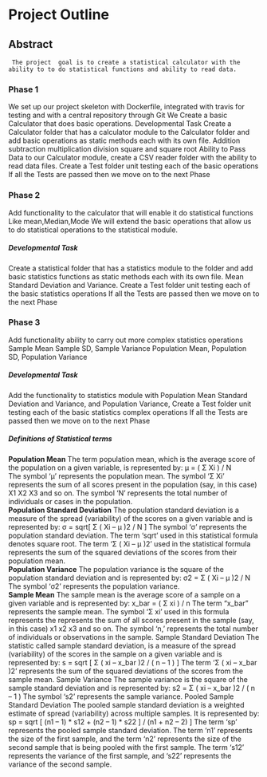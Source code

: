  # Project Outline 
## Abstract 
	 The project  goal is to create a statistical calculator with the ability to to do statistical functions and ability to read data.
### Phase 1
We set up our project skeleton  with Dockerfile, integrated with travis for testing and with a central repository through Git 
We Create a basic Calculator that does  basic operations. 
Developmental Task
Create a Calculator folder that has a calculator module  to the Calculator folder and add basic operations as static methods each with its own file.
Addition subtraction multiplication division square and square root 
Ability to Pass Data to our Calculator module, create a CSV reader folder  with the ability to read  data files.
Create a Test folder  unit testing each of the basic operations 
If all the Tests are passed then we move on to the next Phase 
 
### Phase 2
Add functionality to the calculator that will enable it do statistical functions 
Like mean,Median,Mode We will extend the basic operations that allow us to do statistical operations to the statistical module.
 
 ##### Developmental Task
Create a statistical folder that has a statistics  module  to the folder and add basic statistics functions as static methods each with its own file.
Mean Standard Deviation and  Variance. 
Create a Test folder  unit testing each of the basic  statistics operations 
If all the Tests are passed then we move on to the next Phase 

### Phase 3 
Add functionality ability to carry out more complex statistics operations 
Sample Mean  Sample SD, Sample Variance
Population Mean, Population SD, Population Variance

##### Developmental Task
Add the functionality to   statistics  module  with 
Population  Mean Standard Deviation and  Variance, and Population Variance, 
Create a Test folder  unit testing each of the basic  statistics complex  operations 
If all the Tests are passed then we move on to the next Phase 


##### Definitions of Statistical terms

 **Population Mean**
The term population mean, which is the average score of the population on a given variable, is represented by:
μ = ( Σ Xi ) / N<br>
The symbol ‘μ’ represents the population mean.  The symbol ‘Σ Xi’ represents the sum of all scores present in the population (say, in this case) X1 X2 X3 and so on.  The symbol ‘N’ represents the total number of individuals or cases in the population. <br>
**Population Standard Deviation**
The population standard deviation is a measure of the spread (variability) of the scores on a given variable and is represented by:
σ = sqrt[ Σ ( Xi – μ )2 / N ]
The symbol ‘σ’ represents the population standard deviation.  The term ‘sqrt’ used in this statistical formula denotes square root.  The term ‘Σ ( Xi – μ )2’ used in the statistical formula represents the sum of the squared deviations of the scores from their population mean.<br>
  **Population Variance**
The population variance is the square of the population standard deviation and is represented by:
σ2 = Σ ( Xi – μ )2 / N <br>
The symbol ‘σ2’ represents the population variance.<br>
**Sample Mean**
The sample mean is the average score of a sample on a given variable and is represented by:
x_bar = ( Σ xi ) / n
The term “x_bar” represents the sample mean.  The symbol ‘Σ xi’ used in this formula represents the represents the sum of all scores present in the sample (say, in this case) x1 x2 x3 and so on.  The symbol ‘n,’ represents the total number of individuals or observations in the sample.
Sample Standard Deviation
The statistic called sample standard deviation, is a measure of the spread (variability) of the scores in the sample on a given variable and is represented by:
s = sqrt [ Σ ( xi – x_bar )2 / ( n – 1 ) ]
The term ‘Σ ( xi – x_bar )2’ represents the sum of the squared deviations of the scores from the sample mean.
Sample Variance
The sample variance is the square of the sample standard deviation and is represented by:
s2 = Σ ( xi – x_bar )2 / ( n – 1 )
The symbol ‘s2’ represents the sample variance.
Pooled Sample Standard Deviation
The pooled sample standard deviation is a weighted estimate of spread (variability) across multiple samples.  It is represented by:
sp = sqrt [ (n1 – 1) * s12 + (n2 – 1) * s22 ] / (n1 + n2 – 2) ]
The term ‘sp’ represents the pooled sample standard deviation.  The term ‘n1’ represents the size of the first sample, and the term ‘n2’ represents the size of the second sample that is being pooled with the first sample.  The term ‘s12’ represents the variance of the first sample, and ‘s22’ represents the variance of the second sample.
